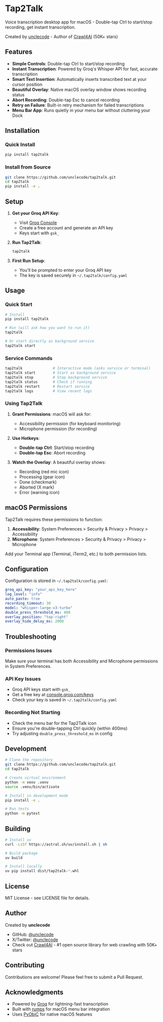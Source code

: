 # Tap2Talk

Voice transcription desktop app for macOS - Double-tap Ctrl to start/stop recording, get instant transcription.

Created by [unclecode](https://github.com/unclecode) - Author of [Crawl4AI](https://github.com/unclecode/crawl4ai) (50K+ stars)

## Features

- **Simple Controls**: Double-tap Ctrl to start/stop recording
- **Instant Transcription**: Powered by Groq's Whisper API for fast, accurate transcription
- **Smart Text Insertion**: Automatically inserts transcribed text at your cursor position
- **Beautiful Overlay**: Native macOS overlay window shows recording status
- **Abort Recording**: Double-tap Esc to cancel recording
- **Retry on Failure**: Built-in retry mechanism for failed transcriptions
- **Menu Bar App**: Runs quietly in your menu bar without cluttering your Dock

## Installation

### Quick Install

```bash
pip install tap2talk
```

### Install from Source

```bash
git clone https://github.com/unclecode/tap2talk.git
cd tap2talk
pip install -e .
```

## Setup

1. **Get your Groq API Key**:
   - Visit [Groq Console](https://console.groq.com/keys)
   - Create a free account and generate an API key
   - Keys start with `gsk_`

2. **Run Tap2Talk**:
   ```bash
   tap2talk
   ```

3. **First Run Setup**:
   - You'll be prompted to enter your Groq API key
   - The key is saved securely in `~/.tap2talk/config.yaml`

## Usage

### Quick Start
```bash
# Install
pip install tap2talk

# Run (will ask how you want to run it)
tap2talk

# Or start directly as background service
tap2talk start
```

### Service Commands
```bash
tap2talk              # Interactive mode (asks service or terminal)
tap2talk start        # Start as background service
tap2talk stop         # Stop background service  
tap2talk status       # Check if running
tap2talk restart      # Restart service
tap2talk logs         # View recent logs
```

### Using Tap2Talk

1. **Grant Permissions**: macOS will ask for:
   - Accessibility permission (for keyboard monitoring)
   - Microphone permission (for recording)

2. **Use Hotkeys**:
   - **Double-tap Ctrl**: Start/stop recording
   - **Double-tap Esc**: Abort recording

3. **Watch the Overlay**: A beautiful overlay shows:
   - Recording (red mic icon)
   - Processing (gear icon)
   - Done (checkmark)
   - Aborted (X mark)
   - Error (warning icon)

## macOS Permissions

Tap2Talk requires these permissions to function:

1. **Accessibility**: System Preferences > Security & Privacy > Privacy > Accessibility
2. **Microphone**: System Preferences > Security & Privacy > Privacy > Microphone

Add your Terminal app (Terminal, iTerm2, etc.) to both permission lists.

## Configuration

Configuration is stored in `~/.tap2talk/config.yaml`:

```yaml
groq_api_key: "your_api_key_here"
log_level: "info"
auto_paste: true
recording_timeout: 30
model: "whisper-large-v3-turbo"
double_press_threshold_ms: 400
overlay_position: "top-right"
overlay_hide_delay_ms: 2000
```

## Troubleshooting

### Permissions Issues
Make sure your terminal has both Accessibility and Microphone permissions in System Preferences.

### API Key Issues
- Groq API keys start with `gsk_`
- Get a free key at [console.groq.com/keys](https://console.groq.com/keys)
- Check your key is saved in `~/.tap2talk/config.yaml`

### Recording Not Starting
- Check the menu bar for the Tap2Talk icon
- Ensure you're double-tapping Ctrl quickly (within 400ms)
- Try adjusting `double_press_threshold_ms` in config

## Development

```bash
# Clone the repository
git clone https://github.com/unclecode/tap2talk.git
cd tap2talk

# Create virtual environment
python -m venv .venv
source .venv/bin/activate

# Install in development mode
pip install -e .

# Run tests
python -m pytest
```

## Building

```bash
# Install uv
curl -LsSf https://astral.sh/uv/install.sh | sh

# Build package
uv build

# Install locally
uv pip install dist/tap2talk-*.whl
```

## License

MIT License - see LICENSE file for details.

## Author

Created by **unclecode**
- GitHub: [@unclecode](https://github.com/unclecode)
- X/Twitter: [@unclecode](https://x.com/unclecode)
- Check out [Crawl4AI](https://github.com/unclecode/crawl4ai) - #1 open source library for web crawling with 50K+ stars

## Contributing

Contributions are welcome! Please feel free to submit a Pull Request.

## Acknowledgments

- Powered by [Groq](https://groq.com) for lightning-fast transcription
- Built with [rumps](https://github.com/jaredks/rumps) for macOS menu bar integration
- Uses [PyObjC](https://github.com/ronaldoussoren/pyobjc) for native macOS features

